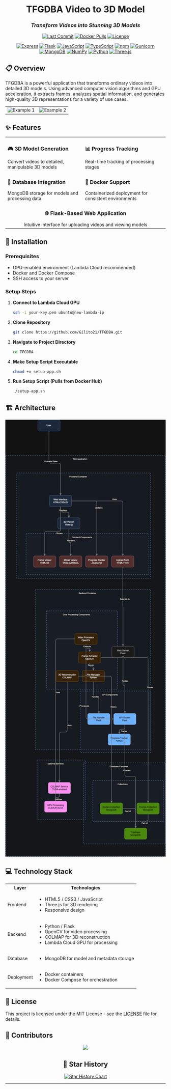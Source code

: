 <div align="center">

#  TFGDBA Video to 3D Model 

### *Transform Videos into Stunning 3D Models*


[![Last Commit](https://img.shields.io/github/last-commit/gilito21/TFGDBA?style=for-the-badge)](https://github.com/gilito21/TFGDBA/commits)
[![Docker Pulls](https://img.shields.io/docker/pulls/tiogilito21/tfgdba-app?style=for-the-badge&logo=docker&logoColor=white&color=2496ED)](https://hub.docker.com/r/tiogilito21/tfgdba-app)
[![License](https://img.shields.io/github/license/gilito21/TFGDBA?style=for-the-badge&color=green)](LICENSE)

</div>

<div align="center">

[![Express](https://img.shields.io/badge/Express-000000?style=for-the-badge&logo=express&logoColor=white)](https://expressjs.com/)
[![Flask](https://img.shields.io/badge/Flask-000000?style=for-the-badge&logo=flask&logoColor=white)](https://flask.palletsprojects.com/)
[![JavaScript](https://img.shields.io/badge/JavaScript-F7DF1E?style=for-the-badge&logo=javascript&logoColor=black)](https://developer.mozilla.org/en-US/docs/Web/JavaScript)
[![TypeScript](https://img.shields.io/badge/TypeScript-3178C6?style=for-the-badge&logo=typescript&logoColor=white)](https://www.typescriptlang.org/)
[![npm](https://img.shields.io/badge/npm-CB3837?style=for-the-badge&logo=npm&logoColor=white)](https://www.npmjs.com/)
[![Gunicorn](https://img.shields.io/badge/Gunicorn-499848?style=for-the-badge&logo=gunicorn&logoColor=white)](https://gunicorn.org/)
[![MongoDB](https://img.shields.io/badge/MongoDB-47A248?style=for-the-badge&logo=mongodb&logoColor=white)](https://www.mongodb.com/)
[![NumPy](https://img.shields.io/badge/NumPy-013243?style=for-the-badge&logo=numpy&logoColor=white)](https://numpy.org/)
[![Python](https://img.shields.io/badge/Python-3776AB?style=for-the-badge&logo=python&logoColor=white)](https://www.python.org/)
[![Three.js](https://img.shields.io/badge/Three.js-black?style=for-the-badge&logo=three.js&logoColor=white)](https://threejs.org/)

</div>

## 📋 Overview

TFGDBA is a powerful application that transforms ordinary videos into detailed 3D models. Using advanced computer vision algorithms and GPU acceleration, it extracts frames, analyzes spatial information, and generates high-quality 3D representations for a variety of use cases.

<div align="center">
<table>
<tr>
<td width="50%">
<img src="https://raw.githubusercontent.com/gilito21/TFGDBA/main/assets/example1.gif" alt="Example 1"/>
</td>
<td width="50%">
<img src="https://raw.githubusercontent.com/gilito21/TFGDBA/main/assets/example2.gif" alt="Example 2"/>
</td>
</tr>
</table>
</div>

## ✨ Features

<div align="center">
<table>
<tr>
<td>
<h3>🎮 3D Model Generation</h3>
Convert videos to detailed, manipulable 3D models
</td>
<td>
<h3>📊 Progress Tracking</h3>
Real-time tracking of processing stages
</td>
</tr>
<tr>
<td>
<h3>💾 Database Integration</h3>
MongoDB storage for models and processing data
</td>
<td>
<h3>🐳 Docker Support</h3>
Containerized deployment for consistent environments
</td>
</tr>
<tr>
<td colspan="2" align="center">
<h3>🌐 Flask-Based Web Application</h3>
Intuitive interface for uploading videos and viewing models
</td>
</tr>
</table>
</div>

## 🚀 Installation

### Prerequisites
- GPU-enabled environment (Lambda Cloud recommended)
- Docker and Docker Compose
- SSH access to your server

### Setup Steps

1. **Connect to Lambda Cloud GPU**
   ```bash
   ssh -i your-key.pem ubuntu@new-lambda-ip
   ```

2. **Clone Repository**
   ```bash
   git clone https://github.com/Gilito21/TFGDBA.git
   ```

3. **Navigate to Project Directory**
   ```bash
   cd TFGDBA
   ```

4. **Make Setup Script Executable**
   ```bash
   chmod +x setup-app.sh
   ```

5. **Run Setup Script (Pulls from Docker Hub)**
   ```bash
   ./setup-app.sh
   ```

## 🏗️ Architecture

<div align="center">
<img src="data_flow_diagram.drawio.png" alt="Architecture Diagram" width="800"/>
</div>

## 💻 Technology Stack

<table>
<tr>
<th>Layer</th>
<th>Technologies</th>
</tr>
<tr>
<td>Frontend</td>
<td>
  <ul>
    <li>HTML5 / CSS3 / JavaScript</li>
    <li>Three.js for 3D rendering</li>
    <li>Responsive design</li>
  </ul>
</td>
</tr>
<tr>
<td>Backend</td>
<td>
  <ul>
    <li>Python / Flask</li>
    <li>OpenCV for video processing</li>
    <li>COLMAP for 3D reconstruction</li>
    <li>Lambda Cloud GPU for processing</li>
  </ul>
</td>
</tr>
<tr>
<td>Database</td>
<td>
  <ul>
    <li>MongoDB for model and metadata storage</li>
  </ul>
</td>
</tr>
<tr>
<td>Deployment</td>
<td>
  <ul>
    <li>Docker containers</li>
    <li>Docker Compose for orchestration</li>
  </ul>
</td>
</tr>
</table>

## 📄 License

This project is licensed under the MIT License - see the [LICENSE](LICENSE) file for details.

## 👥 Contributors

<div align="center">
<a href="https://github.com/gilito21/TFGDBA/graphs/contributors">
  <img src="https://contrib.rocks/image?repo=gilito21/TFGDBA" />
</a>
</div>

<div align="center">

## 🌟 Star History

[![Star History Chart](https://api.star-history.com/svg?repos=gilito21/TFGDBA&type=Timeline)](https://star-history.com/#gilito21/TFGDBA&Timeline)

</div>

---

<div align="center">
</div>

